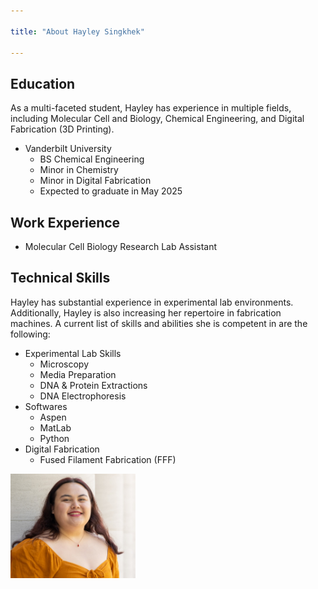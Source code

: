 ```yaml
---

title: "About Hayley Singkhek"

---
```


## Education

As a multi-faceted student, Hayley has experience in multiple fields, including Molecular Cell and Biology, Chemical Engineering, and  Digital Fabrication (3D Printing).

* Vanderbilt University
  * BS Chemical Engineering 
  * Minor in Chemistry
  * Minor in Digital Fabrication
  * Expected to graduate in May 2025
    
## Work Experience

* Molecular Cell Biology Research Lab Assistant

## Technical Skills

Hayley has substantial experience in experimental lab environments. Additionally, Hayley is also increasing her repertoire in fabrication machines. A current list of skills and abilities she is competent in are the following:

* Experimental Lab Skills
  * Microscopy
  * Media Preparation
  * DNA & Protein Extractions
  * DNA Electrophoresis
* Softwares 
  * Aspen
  * MatLab
  * Python
* Digital Fabrication
  * Fused Filament Fabrication (FFF)



<img src="/assets/img/Hayley Headshot Cropped.jpg" alt="Hayley Singkhek" style="width:200px;"/>
